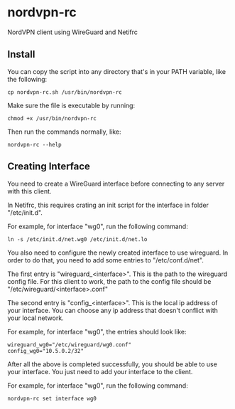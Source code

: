 # nordvpn-rc

NordVPN client using WireGuard and Netifrc

## Install

You can copy the script into any directory that's in your PATH variable, like the following:
```
cp nordvpn-rc.sh /usr/bin/nordvpn-rc
```
Make sure the file is executable by running:
```
chmod +x /usr/bin/nordvpn-rc
```
Then run the commands normally, like:
```
nordvpn-rc --help
```

## Creating Interface

You need to create a WireGuard interface before connecting to any server with this client.

In Netifrc, this requires crating an init script for the interface in folder "/etc/init.d".

For example, for interface "wg0", run the following command:
```
ln -s /etc/init.d/net.wg0 /etc/init.d/net.lo
```

You also need to configure the newly created interface to use wireguard.
In order to do that, you need to add some entries to "/etc/conf.d/net".

The first entry is "wireguard_\<interface\>". This is the path to the wireguard config file.
For this client to work, the path to the config file should be "/etc/wireguard/\<interface\>.conf"

The second entry is "config_\<interface\>". This is the local ip address of your interface.
You can choose any ip address that doesn't conflict with your local network.

For example, for interface "wg0", the entries should look like:
```
wireguard_wg0="/etc/wireguard/wg0.conf"
config_wg0="10.5.0.2/32"
```

After all the above is completed successfully, you should be able to use your interface.
You just need to add your interface to the client.

For example, for interface "wg0", run the following command:
```
nordvpn-rc set interface wg0
```

